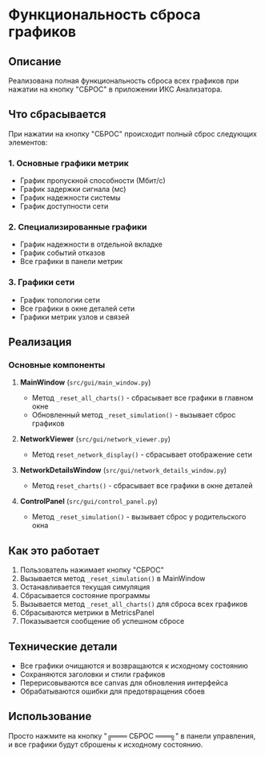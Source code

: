 # Функциональность сброса графиков

## Описание

Реализована полная функциональность сброса всех графиков при нажатии на кнопку "СБРОС" в приложении ИКС Анализатора.

## Что сбрасывается

При нажатии на кнопку "СБРОС" происходит полный сброс следующих элементов:

### 1. Основные графики метрик

- График пропускной способности (Мбит/с)
- График задержки сигнала (мс)
- График надежности системы
- График доступности сети

### 2. Специализированные графики

- График надежности в отдельной вкладке
- График событий отказов
- Все графики в панели метрик

### 3. Графики сети

- График топологии сети
- Все графики в окне деталей сети
- Графики метрик узлов и связей

## Реализация

### Основные компоненты

1. **MainWindow** (`src/gui/main_window.py`)
   - Метод `_reset_all_charts()` - сбрасывает все графики в главном окне
   - Обновленный метод `_reset_simulation()` - вызывает сброс графиков

2. **NetworkViewer** (`src/gui/network_viewer.py`)
   - Метод `reset_network_display()` - сбрасывает отображение сети

3. **NetworkDetailsWindow** (`src/gui/network_details_window.py`)
   - Метод `reset_charts()` - сбрасывает все графики в окне деталей

4. **ControlPanel** (`src/gui/control_panel.py`)
   - Метод `_reset_simulation()` - вызывает сброс у родительского окна

## Как это работает

1. Пользователь нажимает кнопку "СБРОС"
2. Вызывается метод `_reset_simulation()` в MainWindow
3. Останавливается текущая симуляция
4. Сбрасывается состояние программы
5. Вызывается метод `_reset_all_charts()` для сброса всех графиков
6. Сбрасываются метрики в MetricsPanel
7. Показывается сообщение об успешном сбросе

## Технические детали

- Все графики очищаются и возвращаются к исходному состоянию
- Сохраняются заголовки и стили графиков
- Перерисовываются все canvas для обновления интерфейса
- Обрабатываются ошибки для предотвращения сбоев

## Использование

Просто нажмите на кнопку "╔═══ СБРОС ═══╗" в панели управления, и все графики будут сброшены к исходному состоянию.
